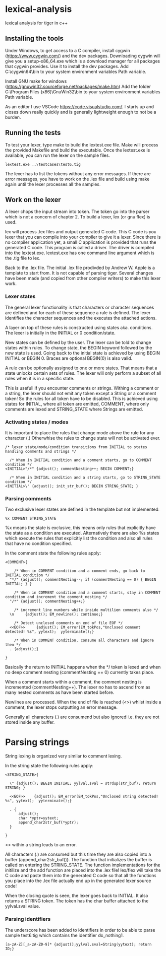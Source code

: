 # lexical-analysis
lexical analysis for tiger in c++

## Installing the tools

Under Windows, to get access to a C compiler, install cygwin (https://www.cygwin.com/) and the dev packages.
Downloading cygwin will give you a setup-x86_64.exe which is a download manager for all packages that cygwin provides.
Use it to install the dev packages. Add C:\cygwin64\bin to your system environment variables Path variable.

Install GNU make for windows (https://gnuwin32.sourceforge.net/packages/make.htm)
Add the folder C:\Program Files (x86)\GnuWin32\bin to your system environment variables Path variable.

As an editor I use VSCode https://code.visualstudio.com/. 
I starts up and closes down really quickly and is generally lightweight enough to not be a burden.

## Running the tests

To test your lexer, type make to build the lextest.exe file.
Make will process the provided Makefile and build the executable.
Once the lextest.exe is available, you can run the lexer on the sample files.

```
lextest.exe ..\testcases\test6.tig
```

The lexer has to list the tokens without any error messages.
If there are error messages, you have to work on the .lex file and build using make again until the lexer
processes all the samples.

## Work on the lexer

A lexer chops the input stream into token. The token go into the parser which is not a concern of chapter 2.
To build a lexer, lex (or gnu flex) is used.

lex will process .lex files and output generated C code. This C code is you lexer that you can compile into
your compiler to give it a lexer. Since there is no compiler application yet, a small C application is 
provided that runs the generated C code. This program is called a driver. The driver is compiled into
the lextest.exe. lextest.exe has one command line argument which is the .tig file to lex.

Back to the .lex file. The initial .lex file prodivded by Andrew W. Apple is a template to start from.
It is not capable of parsing tiger. Several changes have been made (and copied from other compiler writers)
to make this lexer work.

### Lexer states

The general lexer functionality is that characters or character sequences are defined and for each of these
sequence a rule is defined. The lexer identifies the character sequences and the executes the attached actions.

A layer on top of these rules is constructed using states aka. conditions.
The lexer is initially in the INITIAL or 0 condition/state.

New states can be defined by the user. The lexer can be told to change states within rules.
To change state, the BEGIN keyword followed by the new state is used.
Going back to the initial state is achieved by using BEGIN INITIAL or BEGIN 0.
Braces are optional BEGIN(0) is also valid.

A rule can be optionally assigned to one or more states.
That means that a state unlocks certain sets of rules. The lexer will only perform a subset of all rules
when it is in a specific state.

This is usefull if you encounter comments or strings. Withing a comment or a string, the lexer should not
emit any token except a String or a comment token! So the rules for all token have to be disabled.
This is achieved using states for INITIAL, where all token are emitted, COMMENT, where only comments are
lexed and STRING_STATE where Strings are emitted.

### Activating states / modes

It is important to place the rules that change mode above the rule for any character (.)
Otherwhise the rules to change state will not be activated ever.

```
/* lexer state/mode/condition transitions from INITIAL to states handling comments and strings */

  /* When in INITIAL condition and a comment starts, go to COMMENT condition */
<INITIAL>"/*" {adjust(); commentNesting++; BEGIN COMMENT;}

  /* When in INITIAL condition and a string starts, go to STRING_STATE condition */
<INITIAL>\" {adjust(); init_str_buf(); BEGIN STRING_STATE; }
```

### Parsing comments

Two exclusive lexer states are defined in the template but not implemented:

```
%x COMMENT STRING_STATE
```

%x means the state is exclusive, this means only rules that explicitly have the state as a condition are executed.
Alternatively there are also %s states which execute the rules that explicitly list the condition and also 
all rules that have no condition specified.

In the comment state the following rules apply:

```
<COMMENT>{
  
    /* When in COMMENT condition and a comment ends, go back to INITIAL condition */
  "*/" {adjust(); commentNesting--; if (commentNesting == 0) { BEGIN INITIAL; } }

    /* When in COMMENT condition and a comment starts, stay in COMMENT condition and increment the comment nesting */
  "/*" {adjust(); commentNesting++;}

    /* increment line numbers while inside multilien comments also */
  \n	 {adjust(); EM_newline(); continue;}

    /* Detect unclosed comments on end of file EOF */
  <<EOF>>     {adjust(); EM_error(EM_tokPos,"Unclosed comment detected! %s", yytext);  yyterminate();}

    /* When in COMMENT condition, consume all characters and ignore them */
  . {adjust();}

}
```

Basically the return to INITIAL happens when the */ token is lexed and when no deep comment nesting (commentNesting == 0)
currently takes place.

When a comment starts within a comment, the comment nesting is incremented (commentNesting++). The lexer no has to
ascend from as many nested comments as have been started before.

Newlines are processed. When the end of file is reached (<<EOF>>) whilst inside a comment, the lexer stops outputting
an error message.

Generally all characters (.) are consumend but also ignored i.e. they are not stored inside any buffer.


# Parsing strings

String lexing is organized very similar to comment lexing.

In the string state the following rules apply:

```
<STRING_STATE>{

  \" {adjust(); BEGIN INITIAL; yylval.sval = strdup(str_buf); return STRING; }

  <<EOF>>	 {adjust(); EM_error(EM_tokPos,"Unclosed string detected! %s", yytext);  yyterminate();}

  . {
      adjust();
      char *yptr=yytext;
      append_char2str_buf(*yptr);
  }

}
```

<<EOF>> within a string leads to an error.

All characters (.) are consumed but this time they are also copied into a buffer (append_char2str_buf()).
The function that initializes the buffer is called on entering the STRING_STATE. The function implementations
for the initilize and the add function are placed into the .lex file! lex/flex will take the C code
and paste them into the generated C code so that all the functions you place into the .lex file actually
end up in the generated lexer source code!

When the closing quote is seen, the lexer goes back to INITIAL. It also returns a STRING token.
The token has the char buffer attached to the yylval.sval value.

### Parsing identifiers

The underscore has been added to identifiers in order to be able to parse sample test6.tig which
contains the identifier do_nothing1.

```
[a-zA-Z][_a-zA-Z0-9]* {adjust();yylval.sval=String(yytext); return ID;}
```
 
